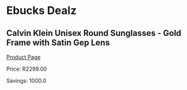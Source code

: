 
# Ebucks Dealz
## Calvin Klein Unisex Round Sunglasses - Gold Frame with Satin Gep Lens
[Product Page](https://www.ebucks.com/web/shop/productSelected.do?prodId=1169236257&catId=375509364)

Price: R2299.00

Savings: 1000.0


	